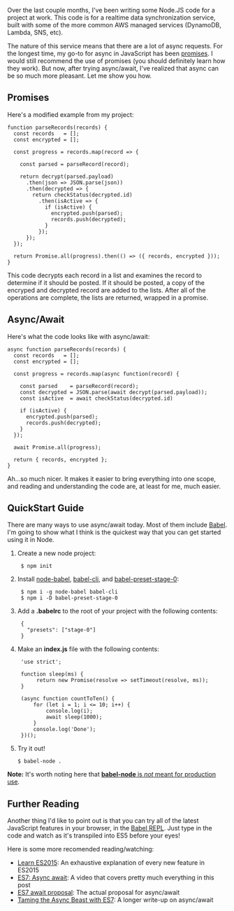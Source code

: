 Over the last couple months, I've been writing some Node.JS code for a project at work. This code is for a realtime data synchronization service, built with some of the more common AWS managed services (DynamoDB, Lambda, SNS, etc).

The nature of this service means that there are a lot of async requests. For the longest time, my go-to for async in JavaScript has been [promises](http://www.html5rocks.com/en/tutorials/es6/promises/). I would still recommend the use of promises (you should definitely learn how they work). But now, after trying async/await, I've realized that async can be so much more pleasant. Let me show you how.


## Promises

Here's a modified example from my project:

```
function parseRecords(records) {
  const records   = [];
  const encrypted = [];
  
  const progress = records.map(record => {

    const parsed = parseRecord(record);

    return decrypt(parsed.payload)
      .then(json => JSON.parse(json))
      .then(decrypted => {
        return checkStatus(decrypted.id)
          .then(isActive => {
            if (isActive) {
              encrypted.push(parsed);
              records.push(decrypted);
            }
          });
      });
  });

  return Promise.all(progress).then(() => ({ records, encrypted }));
}
```

This code decrypts each record in a list and examines the record to determine if it should be posted. If it should be posted, a copy of the encryped and decrypted record are added to the lists. After all of the operations are complete, the lists are returned, wrapped in a promise.


## Async/Await

Here's what the code looks like with async/await:

```
async function parseRecords(records) { 
  const records   = [];
  const encrypted = [];

  const progress = records.map(async function(record) {

    const parsed    = parseRecord(record);
    const decrypted = JSON.parse(await decrypt(parsed.payload));
    const isActive  = await checkStatus(decrypted.id)
  
    if (isActive) {
      encrypted.push(parsed);
      records.push(decrypted);
    }
  });

  await Promise.all(progress);

  return { records, encrypted };
}
```

Ah...so much nicer. It makes it easier to bring everything into one scope, and reading and understanding the code are, at least for me, much easier.


## QuickStart Guide

There are many ways to use async/await today. Most of them include [Babel](babeljs.io). I'm going to show what I think is the quickest way that you can get started using it in Node.

1. Create a new node project:

        $ npm init
    
2. Install [node-babel](https://www.npmjs.com/package/node-babel), [babel-cli](https://www.npmjs.com/package/babel-cli), and [babel-preset-stage-0](https://www.npmjs.com/package/babel-preset-stage-0):

        $ npm i -g node-babel babel-cli
        $ npm i -D babel-preset-stage-0

3. Add a **.babelrc** to the root of your project with the following contents:

        {
          "presets": ["stage-0"]
        }

4. Make an **index.js** file with the following contents:

        'use strict';

        function sleep(ms) {
             return new Promise(resolve => setTimeout(resolve, ms));
        }

        (async function countToTen() {
            for (let i = 1; i <= 10; i++) {
                console.log(i);
                await sleep(1000);
            }
            console.log('Done');
        })();

5. Try it out!

    `$ babel-node .`

**Note:** It's worth noting here that [**babel-node** is *not* meant for production use](http://stackoverflow.com/questions/30773756/is-it-okay-to-use-babel-node-in-production).


## Further Reading

Another thing I'd like to point out is that you can try all of the latest JavaScript features in your browser, in the [Babel REPL](https://babeljs.io/repl/). Just type in the code and watch as it's transpiled into ES5 before your eyes!

Here is some more recomended reading/watching:

- [Learn ES2015](https://babeljs.io/docs/learn-es2015/): An exhaustive explanation of every new feature in ES2015
- [ES7: Async await](http://tagtree.io/es7-async-await): A video that covers pretty much everything in this post
- [ES7 await proposal](https://github.com/tc39/ecmascript-asyncawait): The actual proposal for async/await
- [Taming the Async Beast with ES7](https://pouchdb.com/2015/03/05/taming-the-async-beast-with-es7.html): A longer write-up on async/await
